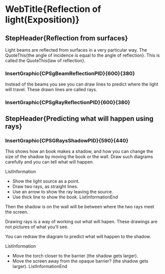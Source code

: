 
# WebTitle{Reflection of light(Exposition)}

## StepHeader{Reflection from surfaces}

Light beams are reflected from surfaces in a very particular way. The QuoteThis{the angle of incidence is equal to the angle of reflection}. This is called the QuoteThis{law of reflection}.

### InsertGraphic{CPSgBeamReflectionPID}{600}{380}

Instead of the beams you see you can draw lines to predict where the light will travel. These drawn lines are called rays.

### InsertGraphic{CPSgRayReflectionPID}{600}{380}

## StepHeader{Predicting what will happen using rays}

### InsertGraphic{CPSGRaysShadowPID}{590}{440}

This shows how an book makes a shadow, and how you can change the size of the shadow by moving the book or the wall. Draw such diagrams carefully and you can tell what will happen.

ListInformation
- Show the light source as a point.
- Draw two rays, as straight lines.
- Use an arrow to show the ray leaving the source.
- Use thick line to show the book.
ListInformationEnd

Then the shadow is on the wall will be between where the two rays meet the screen.

Drawing rays is a way of working out what will hapen. These drawings are not pictures of what you'll see.

You can redraw the diagram to predict what will happen to the shadow.

ListInformation
- Move the torch closer to the barrier (the shadow gets larger).
- Move the screen away from the opaque barrier? (the shadow gets larger).
ListInformationEnd

